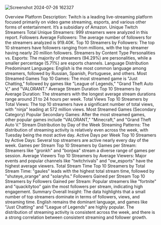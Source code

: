 ![Screenshot 2024-07-26 162327](https://github.com/user-attachments/assets/445bf411-6a9d-47eb-ad8a-98be61282bda)

Overview
Platform Description: Twitch is a leading live-streaming platform focused primarily on video game streaming, esports, and various other forms of entertainment. It’s a subsidiary of Amazon.
Unique Twitch Streamers
Total Unique Streamers: 999 streamers were analyzed in this report.
Followers
Average Followers: The average number of followers for the streamers analyzed is 919.40K.
Top 10 Streamers by Followers: The top 10 streamers have followers ranging from millions, with the top streamer having nearly 20 million followers.
Streamers by Content Type
Personalities vs. Esports: The majority of streamers (94.29%) are personalities, while a smaller percentage (5.71%) are esports channels.
Language Distribution
Predominant Languages: English is the most common language among streamers, followed by Russian, Spanish, Portuguese, and others.
Most Streamed Games
Top 10 Games: The most streamed game is "Just Chatting," followed by games like "League of Legends," "Grand Theft Auto V," and "VALORANT."
Average Stream Duration
Top 10 Streamers by Average Duration: The streamers with the longest average stream durations range around 21 to 24 hours per week.
Total Views
Top 10 Streamers by Total Views: The top 10 streamers have a significant number of total views, with "ninja" leading at 572 million views.
Most Streamed Games (Secondary Category)
Popular Secondary Games: After the most streamed games, other popular games include "VALORANT," "Minecraft," and "Grand Theft Auto V."
Stream Distribution by Day of the Week
Streaming Patterns: The distribution of streaming activity is relatively even across the week, with Tuesday being the most active day.
Active Days per Week
Top 10 Streamers by Active Days: Several top streamers are active nearly every day of the week.
Games per Stream
Top 10 Streamers by Games per Stream: Streamers like "gronkh" and "bonjwa" stream a diverse range of games per session.
Average Viewers
Top 10 Streamers by Average Viewers: Major events and popular channels like "twitchrivals" and "ow_esports" have the highest average viewers.
Total Stream Time
Top 10 Streamers by Total Stream Time: "gaules" leads with the highest total stream time, followed by "shuteye_orange" and "solaryhs."
Followers Gained per Stream
Top 10 Streamers by Followers Gained per Stream: Popular streamers like "fortnite" and "quackitytoo" gain the most followers per stream, indicating high engagement.
Summary
Overall Insight: The data highlights that a small number of top streamers dominate in terms of followers, views, and streaming time. English remains the dominant language, and games like "Just Chatting" and "League of Legends" are highly popular. The distribution of streaming activity is consistent across the week, and there is a strong correlation between consistent streaming and follower growth.
